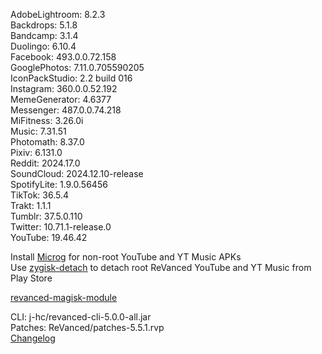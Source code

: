 AdobeLightroom: 8.2.3  
Backdrops: 5.1.8  
Bandcamp: 3.1.4  
Duolingo: 6.10.4  
Facebook: 493.0.0.72.158  
GooglePhotos: 7.11.0.705590205  
IconPackStudio: 2.2 build 016  
Instagram: 360.0.0.52.192  
MemeGenerator: 4.6377  
Messenger: 487.0.0.74.218  
MiFitness: 3.26.0i  
Music: 7.31.51  
Photomath: 8.37.0  
Pixiv: 6.131.0  
Reddit: 2024.17.0  
SoundCloud: 2024.12.10-release  
SpotifyLite: 1.9.0.56456  
TikTok: 36.5.4  
Trakt: 1.1.1  
Tumblr: 37.5.0.110  
Twitter: 10.71.1-release.0  
YouTube: 19.46.42  

Install [Microg](https://github.com/ReVanced/GmsCore/releases) for non-root YouTube and YT Music APKs  
Use [zygisk-detach](https://github.com/j-hc/zygisk-detach) to detach root ReVanced YouTube and YT Music from Play Store  

[revanced-magisk-module](https://github.com/j-hc/revanced-magisk-module)
  
CLI: j-hc/revanced-cli-5.0.0-all.jar  
Patches: ReVanced/patches-5.5.1.rvp  
[Changelog](https://github.com/ReVanced/revanced-patches/releases/tag/v5.5.1)  
